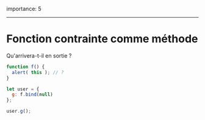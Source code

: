 importance: 5

---

# Fonction contrainte comme méthode

Qu'arrivera-t-il en sortie ?

```js
function f() {
  alert( this ); // ?
}

let user = {
  g: f.bind(null)
};

user.g();
```


